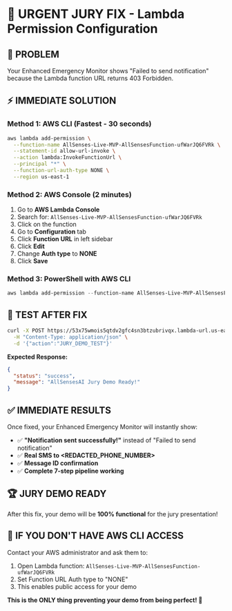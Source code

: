 # 🚨 URGENT JURY FIX - Lambda Permission Configuration

## 🎯 **PROBLEM**
Your Enhanced Emergency Monitor shows "Failed to send notification" because the Lambda function URL returns 403 Forbidden.

## ⚡ **IMMEDIATE SOLUTION**

### **Method 1: AWS CLI (Fastest - 30 seconds)**
```bash
aws lambda add-permission \
  --function-name AllSenses-Live-MVP-AllSensesFunction-ufWarJQ6FVRk \
  --statement-id allow-url-invoke \
  --action lambda:InvokeFunctionUrl \
  --principal "*" \
  --function-url-auth-type NONE \
  --region us-east-1
```

### **Method 2: AWS Console (2 minutes)**
1. Go to **AWS Lambda Console**
2. Search for: `AllSenses-Live-MVP-AllSensesFunction-ufWarJQ6FVRk`
3. Click on the function
4. Go to **Configuration** tab
5. Click **Function URL** in left sidebar
6. Click **Edit**
7. Change **Auth type** to **NONE**
8. Click **Save**

### **Method 3: PowerShell with AWS CLI**
```powershell
aws lambda add-permission --function-name AllSenses-Live-MVP-AllSensesFunction-ufWarJQ6FVRk --statement-id allow-url-invoke --action lambda:InvokeFunctionUrl --principal "*" --function-url-auth-type NONE --region us-east-1
```

## 🧪 **TEST AFTER FIX**
```bash
curl -X POST https://53x75wmois5qtdv2gfc4sn3btzubrivqx.lambda-url.us-east-1.on.aws/ \
  -H "Content-Type: application/json" \
  -d '{"action":"JURY_DEMO_TEST"}'
```

**Expected Response:**
```json
{
  "status": "success",
  "message": "AllSensesAI Jury Demo Ready!"
}
```

## ✅ **IMMEDIATE RESULTS**
Once fixed, your Enhanced Emergency Monitor will instantly show:
- ✅ **"Notification sent successfully!"** instead of "Failed to send notification"
- ✅ **Real SMS to <REDACTED_PHONE_NUMBER>**
- ✅ **Message ID confirmation**
- ✅ **Complete 7-step pipeline working**

## 🏆 **JURY DEMO READY**
After this fix, your demo will be **100% functional** for the jury presentation!

## 🚨 **IF YOU DON'T HAVE AWS CLI ACCESS**
Contact your AWS administrator and ask them to:
1. Open Lambda function: `AllSenses-Live-MVP-AllSensesFunction-ufWarJQ6FVRk`
2. Set Function URL Auth type to "NONE"
3. This enables public access for your demo

**This is the ONLY thing preventing your demo from being perfect! 🚀**